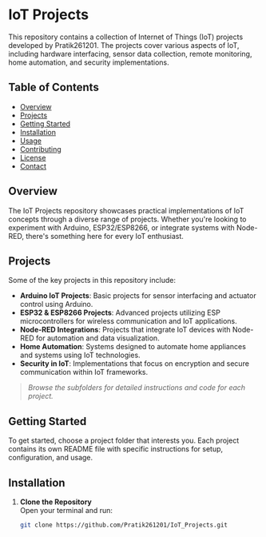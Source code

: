 # IoT Projects

This repository contains a collection of Internet of Things (IoT) projects developed by Pratik261201. The projects cover various aspects of IoT, including hardware interfacing, sensor data collection, remote monitoring, home automation, and security implementations.

## Table of Contents

- [Overview](#overview)
- [Projects](#projects)
- [Getting Started](#getting-started)
- [Installation](#installation)
- [Usage](#usage)
- [Contributing](#contributing)
- [License](#license)
- [Contact](#contact)

## Overview

The IoT Projects repository showcases practical implementations of IoT concepts through a diverse range of projects. Whether you're looking to experiment with Arduino, ESP32/ESP8266, or integrate systems with Node-RED, there's something here for every IoT enthusiast.

## Projects

Some of the key projects in this repository include:

- **Arduino IoT Projects**: Basic projects for sensor interfacing and actuator control using Arduino.
- **ESP32 & ESP8266 Projects**: Advanced projects utilizing ESP microcontrollers for wireless communication and IoT applications.
- **Node-RED Integrations**: Projects that integrate IoT devices with Node-RED for automation and data visualization.
- **Home Automation**: Systems designed to automate home appliances and systems using IoT technologies.
- **Security in IoT**: Implementations that focus on encryption and secure communication within IoT frameworks.

> *Browse the subfolders for detailed instructions and code for each project.*

## Getting Started

To get started, choose a project folder that interests you. Each project contains its own README file with specific instructions for setup, configuration, and usage.

## Installation

1. **Clone the Repository**  
   Open your terminal and run:
   ```bash
   git clone https://github.com/Pratik261201/IoT_Projects.git
